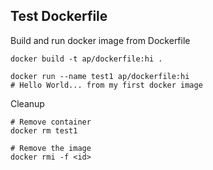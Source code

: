 ## Test Dockerfile

Build and run docker image from Dockerfile
```
docker build -t ap/dockerfile:hi .

docker run --name test1 ap/dockerfile:hi
# Hello World... from my first docker image
```

Cleanup
```
# Remove container
docker rm test1

# Remove the image
docker rmi -f <id>
```